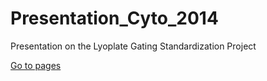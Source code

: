 Presentation_Cyto_2014
======================

Presentation on the Lyoplate Gating Standardization Project

[Go to pages](http://gfinak.github.io/Presentation_Cyto_2014)
